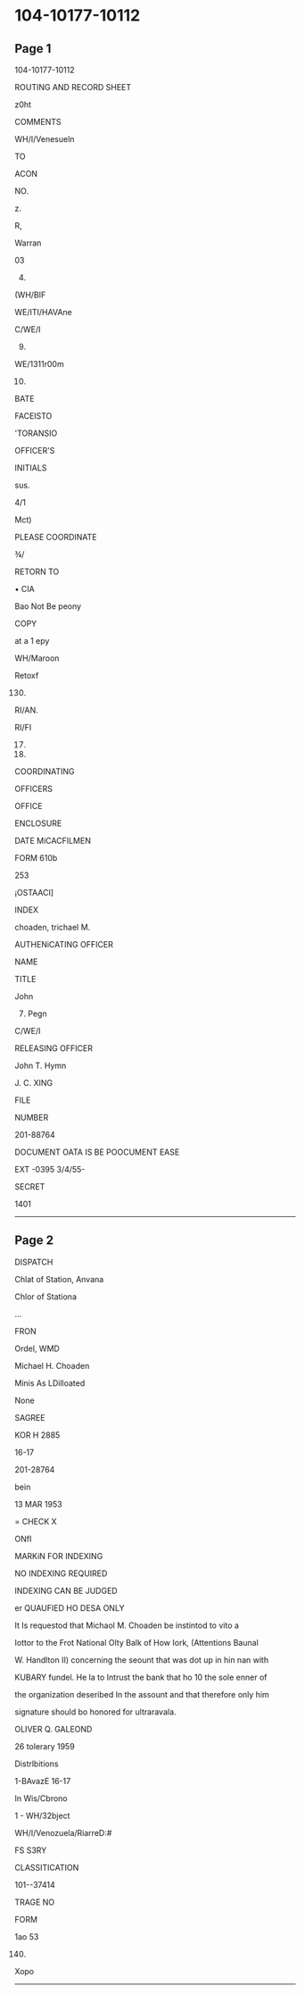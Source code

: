 # 104-10177-10112

## Page 1

104-10177-10112

ROUTING AND RECORD SHEET

z0ht

COMMENTS

WH/I/Venesueln

TO

ACON

NO.

z.

R,

Warran

03

4.

(WH/BIF

WE/ITI/HAVAne

C/WE/I

9.

WE/1311r00m

10.

BATE

FACEISTO

'TORANSIO

OFFICER'S

INITIALS

sus.

4/1

Mct)

PLEASE COORDINATE

¾/

RETORN TO

• CIA

Bao Not Be peony

COPY

at a 1 epy

WH/Maroon

Retoxf

130)

RI/AN.

RI/FI

17.

13.

COORDINATING

OFFICERS

OFFICE

ENCLOSURE

DATE MiCACFILMEN

FORM 610b

253

¡OSTAACI]

INDEX

choaden, trichael M.

AUTHENiCATING OFFICER

NAME

TITLE

John

7. Pegn

C/WE/I

RELEASING OFFICER

John T. Hymn

J. C. XING

FILE

NUMBER

201-88764

DOCUMENT OATA IS BE POOCUMENT EASE

EXT -0395 3/4/55-

SECRET

1401

---

## Page 2

DISPATCH

Chlat of Station, Anvana

Chlor of Stationa

...

FRON

Ordel, WMD

Michael H. Choaden

Minis As LDilloated

None

SAGREE

KOR H 2885

16-17

201-28764

bein

13 MAR 1953

= CHECK X

ONfI

MARKiN FOR INDEXING

NO INDEXING REQUIRED

INDEXING CAN BE JUDGED

er QUAUFIED HO DESA ONLY

It Is requestod that Michaol M. Choaden be instintod to vito a

Iottor to the Frot National Olty Balk of How Iork, (Attentions Baunal

W. Handlton II) concerning the seount that was dot up in hin nan with

KUBARY fundel. He la to Intrust the bank that ho 10 the sole enner of

the organization deseribed In the assount and that therefore only him

signature should bo honored for ultraravala.

OLIVER Q. GALEOND

26 tolerary 1959

Distrlbitions

1-BAvazE 16-17

In Wis/Cbrono

1 - WH/32bject

WH/I/Venozuela/RiarreD:#

FS S3RY

CLASSITICATION

101--37414

TRAGE NO

FORM

1ao 53

140)

Xopo

---

